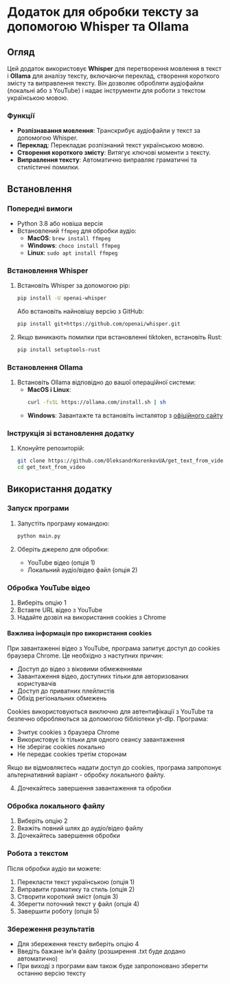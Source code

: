 # Додаток для обробки тексту за допомогою Whisper та Ollama

## Огляд
Цей додаток використовує **Whisper** для перетворення мовлення в текст і **Ollama** для аналізу тексту, включаючи переклад, створення короткого змісту та виправлення тексту. Він дозволяє обробляти аудіофайли (локальні або з YouTube) і надає інструменти для роботи з текстом українською мовою.

### Функції
- **Розпізнавання мовлення**: Транскрибує аудіофайли у текст за допомогою Whisper.
- **Переклад**: Перекладає розпізнаний текст українською мовою.
- **Створення короткого змісту**: Витягує ключові моменти з тексту.
- **Виправлення тексту**: Автоматично виправляє граматичні та стилістичні помилки.

## Встановлення

### Попередні вимоги
- Python 3.8 або новіша версія
- Встановлений `ffmpeg` для обробки аудіо:
  - **MacOS**: `brew install ffmpeg`
  - **Windows**: `choco install ffmpeg`
  - **Linux**: `sudo apt install ffmpeg`

### Встановлення Whisper
1. Встановіть Whisper за допомогою pip:
   ```bash
   pip install -U openai-whisper
   ```
   
   Або встановіть найновішу версію з GitHub:
   ```bash
   pip install git+https://github.com/openai/whisper.git
   ```

2. Якщо виникають помилки при встановленні tiktoken, встановіть Rust:
   ```bash
   pip install setuptools-rust
   ```

### Встановлення Ollama
1. Встановіть Ollama відповідно до вашої операційної системи:
   - **MacOS і Linux**:
     ```bash
     curl -fsSL https://ollama.com/install.sh | sh
     ```
   - **Windows**: Завантажте та встановіть інсталятор з [офіційного сайту](https://ollama.com/download)

### Інструкція зі встановлення додатку
1. Клонуйте репозиторій:
   ```bash
   git clone https://github.com/OleksandrKorenkovUA/get_text_from_video
   cd get_text_from_video
   ```

## Використання додатку

### Запуск програми
1. Запустіть програму командою:
   ```bash
   python main.py
   ```

2. Оберіть джерело для обробки:
   - YouTube відео (опція 1)
   - Локальний аудіо/відео файл (опція 2)

### Обробка YouTube відео
1. Виберіть опцію 1
2. Вставте URL відео з YouTube
3. Надайте дозвіл на використання cookies з Chrome

#### Важлива інформація про використання cookies
При завантаженні відео з YouTube, програма запитує доступ до cookies браузера Chrome. Це необхідно з наступних причин:
- Доступ до відео з віковими обмеженнями
- Завантаження відео, доступних тільки для авторизованих користувачів
- Доступ до приватних плейлистів
- Обхід регіональних обмежень

Cookies використовуються виключно для автентифікації з YouTube та безпечно обробляються за допомогою бібліотеки yt-dlp. Програма:
- Зчитує cookies з браузера Chrome
- Використовує їх тільки для одного сеансу завантаження
- Не зберігає cookies локально
- Не передає cookies третім сторонам

Якщо ви відмовляєтесь надати доступ до cookies, програма запропонує альтернативний варіант - обробку локального файлу.

4. Дочекайтесь завершення завантаження та обробки

### Обробка локального файлу
1. Виберіть опцію 2
2. Вкажіть повний шлях до аудіо/відео файлу
3. Дочекайтесь завершення обробки

### Робота з текстом
Після обробки аудіо ви можете:
1. Перекласти текст українською (опція 1)
2. Виправити граматику та стиль (опція 2)
3. Створити короткий зміст (опція 3)
4. Зберегти поточний текст у файл (опція 4)
5. Завершити роботу (опція 5)

### Збереження результатів
- Для збереження тексту виберіть опцію 4
- Введіть бажане ім'я файлу (розширення .txt буде додано автоматично)
- При виході з програми вам також буде запропоновано зберегти останню версію тексту
